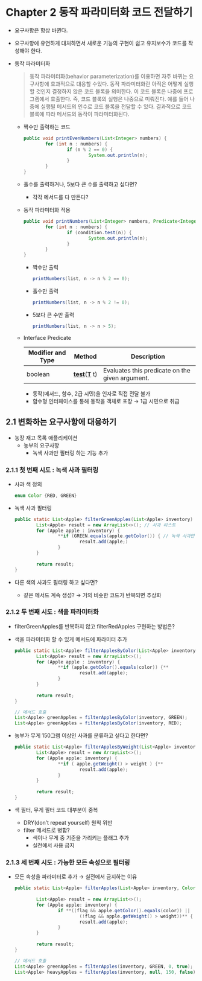 # Chapter 2 동작 파라미터화 코드 전달하기

- 요구사항은 항상 바뀐다.
- 요구사항에 유연하게 대처하면서 새로운 기능의 구현이 쉽고 유지보수가 코드를 작성해야 한다.
- 동작 파라미터화
    
    > 동작 파라미터화(behavior parameterization)를 이용하면 자주 바뀌는 요구사항에 효과적으로 대응할 수있다. 동작 파라미터화란 아직은 어떻게 실행할 것인지 결정하지 않은 코드 블록을 의미한다.
    이 코드 블록은 나중에 프로그램에서 호출한다. 즉, 코드 블록의 실행은 나중으로 미뤄진다. 예를 들어 나중에 실행될 메서드의 인수로 코드 블록을 전달할 수 있다. 결과적으로 코드 블록에 따라 메서드의 동작이 파라미터화된다.
    > 
    - 짝수만 출력하는 코드
        
        ```java
        public void printEvenNumbers(List<Integer> numbers) {
        		for (int n : numbers) {
        				if (n % 2 == 0) {
        						System.out.println(n);
        				}
        		}
        }
        ```
        
    - 홀수를 출력하거나, 5보다 큰 수를 출력하고 싶다면?
        - 각각 메서드를 다 만든다?
    - 동작 파라미터화 적용
        
        ```java
        public void printNumbers(List<Integer> numbers, Predicate<Integer> condition) {
        		for (int n : numbers) {
        				if (condition.test(n)) {
        						System.out.println(n);
        				}
        		}
        }
        ```
        
        - 짝수만 출력
            
            ```java
            printNumbers(list, n -> n % 2 == 0);
            ```
            
        - 홀수만 출력
            
            ```java
            printNumbers(list, n -> n % 2 != 0);
            ```
            
        - 5보다 큰 수만 출력
            
            ```java
            printNumbers(list, n -> n > 5);
            ```
            
    - Interface Predicate<T>
        
        
        | Modifier and Type | Method | Description |
        | --- | --- | --- |
        | boolean | [**test**](https://docs.oracle.com/javase/8/docs/api/java/util/function/Predicate.html#test-T-)([**T**](https://docs.oracle.com/javase/8/docs/api/java/util/function/Predicate.html) t) | Evaluates this predicate on the given argument. |
        - 동작(메서드, 함수, 2급 시민)을 인자로 직접 전달 불가
        - 함수형 인터페이스를 통해 동작을 객체로 포장 → 1급 시민으로 취급

## 2.1 변화하는 요구사항에 대응하기

- 농장 재고 목록 애플리케이션
    - 농부의 요구사항
        - 녹색 사과만 필터링 하는 기능 추가

### 2.1.1 첫 번째 시도 : 녹색 사과 필터링

- 사과 색 정의
    
    ```java
    enum Color {RED, GREEN}
    ```
    
- 녹색 사과 필터링
    
    ```java
    public static List<Apple> filterGreenApples(List<Apple> inventory) {
    		List<Apple> result = new ArrayList<>(); // 사과 리스트
    		for (Apple apple : inventory) {
    				**if (GREEN.equals(apple.getColor()) { // 녹색 사과만 선택**
    						result.add(apple;)
    				}
    		}
    		
    		return result;
    }
    ```
    
- 다른 색의 사과도 필터링 하고 싶다면?
    - 같은 메서드 계속 생성? → 거의 비슷한 코드가 반복되면 추상화

### 2.1.2 두 번째 시도 : 색을 파라미터화

- filterGreenApples를 반복하지 않고 filterRedApples 구현하는 방법은?
- 색을 파라미터화 할 수 있게 메서드에 파라미터 추가
    
    ```java
    public static List<Apple> filterApplesByColor(List<Apple> inventory, Color color) {
    		List<Apple> result = new ArrayList<>();
    		for (Apple apple : inventory) {
    				**if (apple.getColor().equals(color)) {**
    						result.add(apple);
    				}
    		}
    		
    		return result;
    }
    
    // 메서드 호출
    List<Apple> greenApples = filterApplesByColor(inventory, GREEN);
    List<Apple> greenApples = filterApplesByColor(inventory, RED);
    ```
    
- 농부가 무게 150그램 이상인 사과를 분류하고 싶다고 한다면?
    
    ```java
    public static List<Apple> filterApplesByWeight(List<Apple> inventory, int weight) { 
    		List<Apple> result = new ArrayList<>();
    		for (Apple apple: inventory) { 
    				**if ( apple.getWeight() > weight ) {** 
    						result.add(apple);
    				} 
    		} 
    		
    		return result;
    }
    ```
    
- 색 필터, 무게 필터 코드 대부분이 중복
    - DRY(don’t repeat yourself) 원칙 위반
    - filter 메서드로 병합?
        - 색이나 무게 중 기준을 가리키는 플래그 추가
        - 실전에서 사용 금지

### 2.1.3 세 번째 시도 : 가능한 모든 속성으로 필터링

- 모든 속성을 파라미터로 추가 → 실전에서 금지하는 이유
    
    ```java
    public static List<Apple> filterApples(List<Apple> inventory, Color color, 
    																			 int weight, boolean flag) { 
    		List<Apple> result = new ArrayList<>();
    		for (Apple apple: inventory) { 
    				if **((flag && apple.getColor().equals(color)) || 
    						(!flag && apple.getWeight() > weight))** {
    						result.add(apple);
    				} 
    		} 
    		
    		return result;
    }
    
    // 메서드 호출
    List<Apple> greenApples = filterApples(inventory, GREEN, 0, true);
    List<Apple> heavyApples = filterApples(inventory, null, 150, false);
    ```
